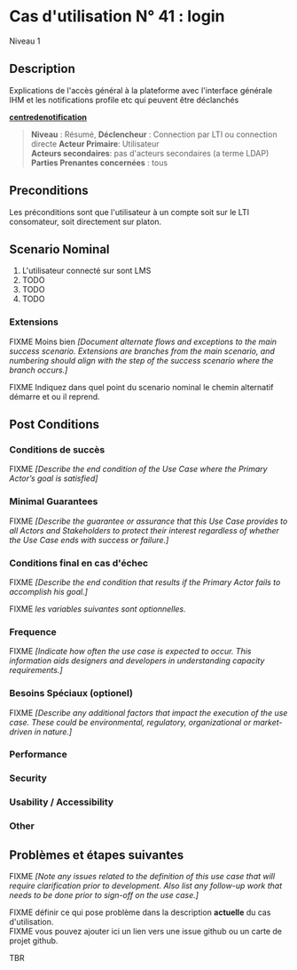 
# Cas d'utilisation N° 41 :  login

Niveau 1

##	Description

 Explications de l'accès général à la plateforme avec l'interface générale IHM et les notifications profile etc qui peuvent être déclanchés 

**[centredenotification](https://github.com/PremierLangage/plconception/blob/master/conception/concept/centredenotification.md)**  

> **Niveau** :  Résumé, 
> **Déclencheur** : Connection par LTI ou connection directe 
> **Acteur Primaire**: Utilisateur   
> **Acteurs secondaires**: pas d'acteurs secondaires (a terme LDAP)
> **Parties Prenantes concernées** : tous   
 
 
## Preconditions

Les préconditions sont que l'utilisateur à un compte soit sur le LTI consomateur, soit directement sur platon.


## Scenario Nominal

1.	L'utilisateur connecté sur sont LMS  
2.	TODO  
3.	TODO  
4.	TODO  

###	Extensions
FIXME Moins bien _[Document alternate flows and exceptions to the main success scenario. Extensions are branches from the main scenario, and numbering should align with the step of the success scenario where the branch occurs.]_

FIXME Indiquez dans quel point du scenario nominal le chemin alternatif démarre et ou il reprend.


## Post Conditions
### Conditions de succès 
FIXME _[Describe the end condition of the Use Case where the Primary Actor’s goal is satisfied]_

### Minimal Guarantees
FIXME _[Describe the guarantee or assurance that this Use Case provides to all Actors and Stakeholders to protect their interest regardless of whether the Use Case ends with success or failure.]_

### Conditions final en cas d'échec
FIXME _[Describe the end condition that results if the Primary Actor fails to accomplish his goal.]_


FIXME _les variables suivantes sont optionnelles._

### Frequence
FIXME _[Indicate how often the use case is expected to occur. This information aids designers and developers in understanding capacity requirements.]_   
### Besoins Spéciaux (optionel)  
FIXME _[Describe any additional factors that impact the execution of the use case. These could be environmental, regulatory, organizational or market-driven in nature.]_  
### Performance  
###	Security  
###	Usability / Accessibility  
###	Other  

##	Problèmes et étapes suivantes  
FIXME _[Note any issues related to the definition of this use case that will require clarification prior to development. Also list any follow-up work that needs to be done prior to sign-off on the use case.]_  

FIXME définir ce qui pose problème dans la description **actuelle** du cas d'utilisation.  
FIXME vous pouvez ajouter ici un lien vers une issue github ou un carte de projet github.

TBR
